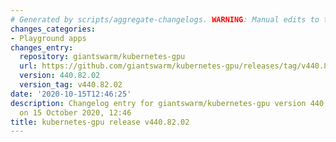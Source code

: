 ```yaml
---
# Generated by scripts/aggregate-changelogs. WARNING: Manual edits to this files will be overwritten.
changes_categories:
- Playground apps
changes_entry:
  repository: giantswarm/kubernetes-gpu
  url: https://github.com/giantswarm/kubernetes-gpu/releases/tag/v440.82.02
  version: 440.82.02
  version_tag: v440.82.02
date: '2020-10-15T12:46:25'
description: Changelog entry for giantswarm/kubernetes-gpu version 440.82.02, published
  on 15 October 2020, 12:46
title: kubernetes-gpu release v440.82.02
---
```



